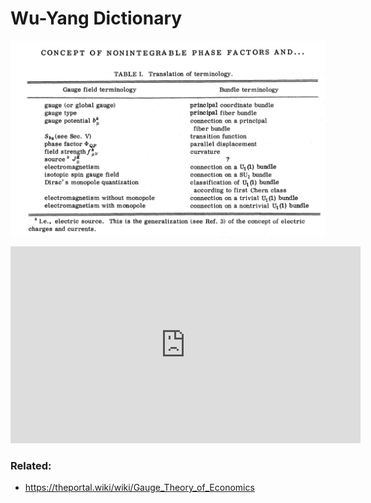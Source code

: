 # Wu-Yang Dictionary

![](img/wu-yang_dictionary.png)

<div class="video-container"><iframe width="560" height="315" src="https://www.youtube-nocookie.com/embed/h5gnATQMtPg" frameborder="0" allow="accelerometer; autoplay; clipboard-write; encrypted-media; gyroscope; picture-in-picture" allowfullscreen></iframe></div>

### Related:

- https://theportal.wiki/wiki/Gauge_Theory_of_Economics
